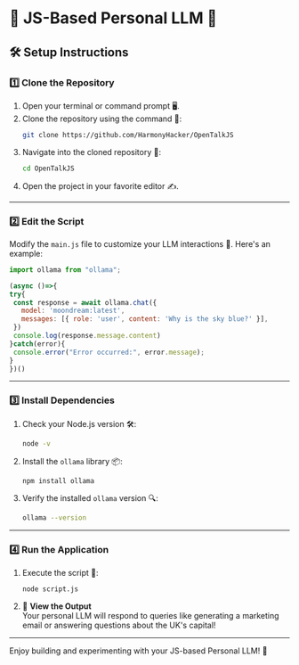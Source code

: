 
# 🌟 JS-Based Personal LLM 🌟

## 🛠️ Setup Instructions

### 1️⃣ Clone the Repository
1. Open your terminal or command prompt 🖥️.
2. Clone the repository using the command 🔗:
   ```bash
   git clone https://github.com/HarmonyHacker/OpenTalkJS
   ```
3. Navigate into the cloned repository 📂:
   ```bash
   cd OpenTalkJS
   ```
4. Open the project in your favorite editor ✍️.

---

### 2️⃣ Edit the Script
Modify the `main.js` file to customize your LLM interactions 📝. Here's an example:
   ```javascript
import ollama from "ollama";

(async ()=>{
  try{
    const response = await ollama.chat({
      model: 'moondream:latest',
      messages: [{ role: 'user', content: 'Why is the sky blue?' }],
    })
    console.log(response.message.content)
  }catch(error){
    console.error("Error occurred:", error.message);
  }
})()

   ```

---

### 3️⃣ Install Dependencies
1. Check your Node.js version 🛠️:
   ```bash
   node -v
   ```
2. Install the `ollama` library 📦:
   ```bash
   npm install ollama
   ```
3. Verify the installed `ollama` version 🔍:
   ```bash
   ollama --version
   ```

---

### 4️⃣ Run the Application
1. Execute the script 🚦:
   ```bash
   node script.js
   ```
2. 🎉 **View the Output**  
   Your personal LLM will respond to queries like generating a marketing email or answering questions about the UK's capital!

---

Enjoy building and experimenting with your JS-based Personal LLM! 🌈